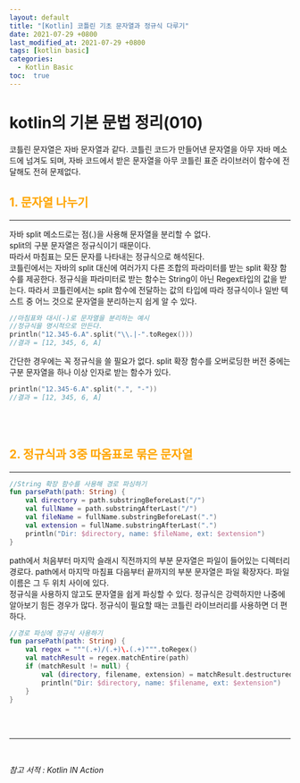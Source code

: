 ```yaml
---
layout: default
title: "[Kotlin] 코틀린 기초 문자열과 정규식 다루기"
date: 2021-07-29 +0800
last_modified_at: 2021-07-29 +0800
tags: [kotlin basic]
categories:
  - Kotlin Basic
toc:  true
---
```


# kotlin의 기본 문법 정리(010) 

코틀린 문자열은 자바 문자열과 같다. 코틀린 코드가 만들어낸 문자열을 아무 자바 메소드에 넘겨도 되며, 자바 코드에서 받은 문자열을 아무 코틀린 표준 라이브러이 함수에 전달해도 전혀 문제없다.  

## <span style="color:orange">1. 문자열 나누기</span>  
---  
자바 split 메소드로는 점(.)을 사용해 문자열을 분리할 수 없다.  
split의 구분 문자열은 정규식이기 때문이다.  
따라서 마침표는 모든 문자를 나타내는 정규식으로 해석된다.  
코틀린에서는 자바의 split 대신에 여러가지 다른 조합의 파라미터를 받는 split 확장 함수를 제공한다. 정규식을 파라미터로 받는 함수는 String이 아닌 Regex타입의 값을 받는다. 따라서 코틀린에서는 split 함수에 전달하는 값의 타입에 따라 정규식이나 일반 텍스트 중 어느 것으로 문자열을 분리하는지 쉽게 알 수 있다.

```kotlin
//마침표와 대시(-)로 문자열을 분리하는 예시
//정규식을 명시적으로 만든다.
println("12.345-6.A".split("\\.|-".toRegex()))
//결과 = [12, 345, 6, A]
```

간단한 경우에는 꼭 정규식을 쓸 필요가 없다. split 확장 함수를 오버로딩한 버전 중에는 구분 문자열을 하나 이상 인자로 받는 함수가 있다.

```kotlin
println("12.345-6.A".split(".", "-"))
//결과 = [12, 345, 6, A]
```

<br><br>

## <span style="color:orange">2. 정규식과 3중 따옴표로 묶은 문자열</span>
---
```kotlin
//String 확장 함수를 사용해 경로 파싱하기
fun parsePath(path: String) {
    val directory = path.substringBeforeLast("/")
    val fullName = path.substringAfterLast("/")
    val fileName = fullName.substringBeforeLast(".")
    val extension = fullName.substringAfterLast(".")
    println("Dir: $directory, name: $fileName, ext: $extension")
}
```
path에서 처음부터 마지막 슬래시 직전까지의 부분 문자열은 파일이 들어있는 디렉터리 경로다. path에서 마지막 마침표 다음부터 끝까지의 부분 문자열은 파일 확장자다. 파일 이름은 그 두 위치 사이에 있다.  
정규식을 사용하지 않고도 문자열을 쉽게 파싱할 수 있다. 정규식은 강력하지만 나중에 알아보기 힘든 경우가 많다. 정규식이 필요할 때는 코틀린 라이브러리를 사용하면 더 편하다.

```kotlin
//경로 파싱에 정규식 사용하기
fun parsePath(path: String) {
    val regex = """(.+)/(.+)\.(.+)""".toRegex()
    val matchResult = regex.matchEntire(path)
    if (matchResult != null) {
        val (directory, filename, extension) = matchResult.destructured
        println("Dir: $directory, name: $filename, ext: $extension")
    }
}
```

<br><br>

---

<br>

*참고 서적 : Kotlin IN Action*